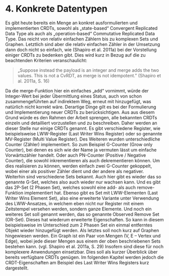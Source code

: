 # 4. Konkrete Datentypen
Es gibt heute bereits ein Menge an konkret ausformulierten und implementierten CRDTs, sowohl als „state-based“ Convergent Replicated Data Type als auch als „operation-based“ Commutative Replicated Data Type. Das reicht von relativ einfachen Zählern bis zu komplexen Sets und Graphen. Letztlich sind aber die relativ einfachen Zähler in der Umsetzung dann doch nicht so einfach, wie (Shapiro et al. 2011a) bei der Vorstellung einiger CRDTs zu bedenken gibt. Dies wird kurz in Bezug auf die zu beachtenden Kriterien veranschaulicht:
> „Suppose instead the payload is an integer and merge adds the two values. This is not a CvRDT, as merge is not idempotent.” (Shapiro et al. 2011a, S. 16)

Da die merge-Funktion hier ein einfaches „add“ vornimmt, würde der Integer-Wert bei jeder Übermittlung eines Status, auch von schon zusammengeführten auf indirektem Weg, erneut mit hinzugefügt, was natürlich nicht korrekt wäre. Derartige Dinge gilt es bei der Formulierung und Implementierung neuer CRDTs zu berücksichtigen. Aus aus diesem Grund würde es den Rahmen der Arbeit sprengen, alle bekannten CRDTs einzeln und detailliert vorzustellen und zu beschreiben. Daher werden an dieser Stelle nur einige CRDTs genannt.
Es gibt verschiedene Register, wie beispielsweise LWW-Register (Last Writer Wins Register) oder so genannte MV-Register (Multi Value Register). Des Weiteren wurden unterschiedliche Counter (Zähler) implementiert. So zum Beispiel G-Counter (Grow only Counter), bei denen es sich wie der Name ja vermuten lässt um einfache Vorwärtszähler handelt. Oder auch PN-Counter (Positive / Negative Counter), die sowohl inkrementieren als auch dekrementieren können. Um dies realisieren zu können, werden einfach zwei G-Counter gekoppelt, wobei einer als positiver Zähler dient und der andere als negativer. Weiterhin sind verschiedene Sets bekannt. Auch hier gibt es wieder das so genannte G-Set, welches also auch wieder nur wachsen kann. Und es gibt das 2P-Set (2 Phasen Set), welches sowohl eine add- als auch remove-Funktion implementiert hat. Ebenso gibt es Set mit LWW-Elementen (Last Writer Wins Element Set), also eine erweiterte Variante unter Verwendung des LWW-Ansatzes, in welchem eben nicht nur Register mit einem Zeitstempel versehen werden, sondern ganze Elemente. Und noch ein weiteres Set soll genannt werden, das so genannte Observed Remove Set  (OR-Set). Dieses hat wiederum erweiterte Eigenschaften. So kann in diesem beispielsweise im Unterschied zum 2 Phasen Set ein einmal entferntes Objekt wieder hinzugefügt werden. Als letztes soll noch kurz auf Graphen hingewiesen werden. Ein Graph ist ein Paar von Mengen (V, E – Vertex und Edge), wobei jede dieser Mengen aus einem der oben beschriebenen Sets bestehen kann. (vgl. Shapiro et al. 2011a, S. 29) Insofern sind diese für noch komplexere Anwendungen einsetzbar.
Dies soll als kurzer Überblick über bereits verfügbare CRDTs genügen. Im folgenden Kapitel werden jedoch die CRDT-Eigenschaften am Beispiel des Last Writer Wins Registers kurz dargestellt.
